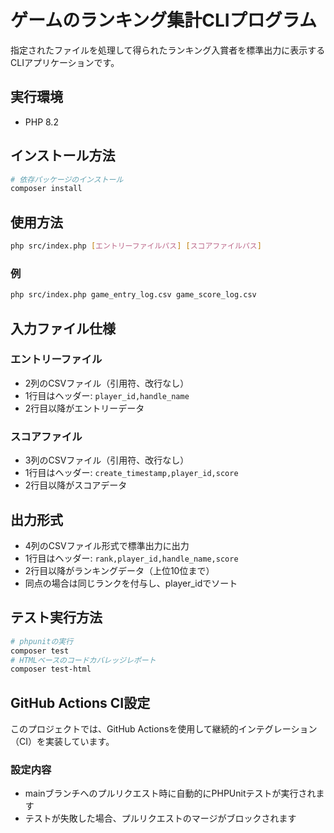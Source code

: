 # ゲームのランキング集計CLIプログラム

指定されたファイルを処理して得られたランキング入賞者を標準出力に表示するCLIアプリケーションです。

## 実行環境

- PHP 8.2

## インストール方法

```bash
# 依存パッケージのインストール
composer install
```

## 使用方法

```bash
php src/index.php [エントリーファイルパス] [スコアファイルパス]
```

### 例

```bash
php src/index.php game_entry_log.csv game_score_log.csv
```

## 入力ファイル仕様

### エントリーファイル

- 2列のCSVファイル（引用符、改行なし）
- 1行目はヘッダー: `player_id,handle_name`
- 2行目以降がエントリーデータ

### スコアファイル

- 3列のCSVファイル（引用符、改行なし）
- 1行目はヘッダー: `create_timestamp,player_id,score`
- 2行目以降がスコアデータ

## 出力形式

- 4列のCSVファイル形式で標準出力に出力
- 1行目はヘッダー: `rank,player_id,handle_name,score`
- 2行目以降がランキングデータ（上位10位まで）
- 同点の場合は同じランクを付与し、player_idでソート

## テスト実行方法

```bash
# phpunitの実行
composer test
# HTMLベースのコードカバレッジレポート
composer test-html
```

## GitHub Actions CI設定

このプロジェクトでは、GitHub Actionsを使用して継続的インテグレーション（CI）を実装しています。

### 設定内容

- mainブランチへのプルリクエスト時に自動的にPHPUnitテストが実行されます
- テストが失敗した場合、プルリクエストのマージがブロックされます
